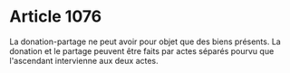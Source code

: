 # Article 1076

La donation-partage ne peut avoir pour objet que des biens présents.   La donation et le partage peuvent être faits par actes séparés pourvu que l'ascendant intervienne aux deux actes.